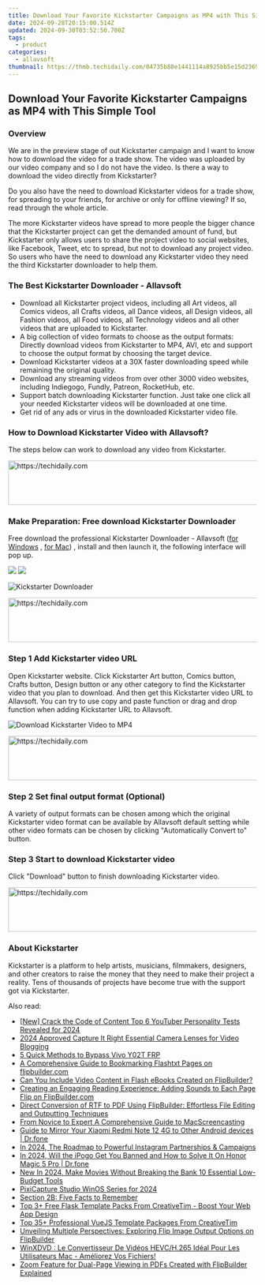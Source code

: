 ```yaml
---
title: Download Your Favorite Kickstarter Campaigns as MP4 with This Simple Tool
date: 2024-09-28T20:15:00.514Z
updated: 2024-09-30T03:52:50.700Z
tags:
  - product
categories:
  - allavsoft
thumbnail: https://thmb.techidaily.com/04735b88e1441114a8925bb5e15d2369f293d2c3a93400105413a698d6a65c62.jpg
---
```


## Download Your Favorite Kickstarter Campaigns as MP4 with This Simple Tool

### Overview

We are in the preview stage of out Kickstarter campaign and I want to know how to download the video for a trade show. The video was uploaded by our video company and so I do not have the video. Is there a way to download the video directly from Kickstarter?

Do you also have the need to download Kickstarter videos for a trade show, for spreading to your friends, for archive or only for offline viewing? If so, read through the whole article.

The more Kickstarter videos have spread to more people the bigger chance that the Kickstarter project can get the demanded amount of fund, but Kickstarter only allows users to share the project video to social websites, like Facebook, Tweet, etc to spread, but not to download any project video. So users who have the need to download any Kickstarter video they need the third Kickstarter downloader to help them.

### The Best Kickstarter Downloader - Allavsoft

* Download all Kickstarter project videos, including all Art videos, all Comics videos, all Crafts videos, all Dance videos, all Design videos, all Fashion videos, all Food videos, all Technology videos and all other videos that are uploaded to Kickstarter.
* A big collection of video formats to choose as the output formats: Directly download videos from Kickstarter to MP4, AVI, etc and support to choose the output format by choosing the target device.
* Download Kickstarter videos at a 30X faster downloading speed while remaining the original quality.
* Download any streaming videos from over other 3000 video websites, including Indiegogo, Fundly, Patreon, RocketHub, etc.
* Support batch downloading Kickstarter function. Just take one click all your needed Kickstarter videos will be downloaded at one time.
* Get rid of any ads or virus in the downloaded Kickstarter video file.

### How to Download Kickstarter Video with Allavsoft?

The steps below can work to download any video from Kickstarter.

<!-- affiliate ads begin -->
<a href="https://united.elfm.net/c/5597632/2139563/4704" target="_top" id="2139563">
  <img src="//a.impactradius-go.com/display-ad/4704-2139563" border="0" alt="https://techidaily.com" width="728" height="90"/>
</a>
<img height="0" width="0" src="https://united.elfm.net/i/5597632/2139563/4704" style="position:absolute;visibility:hidden;" border="0" />
<!-- affiliate ads end -->

### Make Preparation: Free download Kickstarter Downloader

Free download the professional Kickstarter Downloader - Allavsoft ([for Windows](https://tools.techidaily.com/allavsoft/products/) , [for Mac](https://tools.techidaily.com/allavsoft/products/)) , install and then launch it, the following interface will pop up.

[![](https://www.allavsoft.com/how-to/../images/how-to/free-download-win.jpg)](https://tools.techidaily.com/allavsoft/products/) [![](https://www.allavsoft.com/how-to/../images/how-to/free-download-mac.jpg)](https://tools.techidaily.com/allavsoft/products/)

![Kickstarter Downloader](https://www.allavsoft.com/how-to/../images/allavsoft/screen-shot-600.jpg)

<!-- affiliate ads begin -->
<a href="https://appsumo.8odi.net/c/5597632/2037359/7443" target="_top" id="2037359">
  <img src="//a.impactradius-go.com/display-ad/7443-2037359" border="0" alt="https://techidaily.com" width="728" height="90"/>
</a>
<img height="0" width="0" src="https://appsumo.8odi.net/i/5597632/2037359/7443" style="position:absolute;visibility:hidden;" border="0" />
<!-- affiliate ads end -->

### Step 1 Add Kickstarter video URL

Open Kickstarter website. Click Kickstarter Art button, Comics button, Crafts button, Design button or any other category to find the Kickstarter video that you plan to download. And then get this Kickstarter video URL to Allavsoft. You can try to use copy and paste function or drag and drop function when adding Kickstarter URL to Allavsoft.

![Download Kickstarter Video to MP4](https://www.allavsoft.com/how-to/../images/how-to/download-rtmp-video/download-rtmp-video.jpg)

<!-- affiliate ads begin -->
<a href="https://appsumo.8odi.net/c/5597632/2100530/7443" target="_top" id="2100530">
  <img src="//a.impactradius-go.com/display-ad/7443-2100530" border="0" alt="https://techidaily.com" width="728" height="90"/>
</a>
<img height="0" width="0" src="https://appsumo.8odi.net/i/5597632/2100530/7443" style="position:absolute;visibility:hidden;" border="0" />
<!-- affiliate ads end -->

### Step 2 Set final output format (Optional)

A variety of output formats can be chosen among which the original Kickstarter video format can be available by Allavsoft default setting while other video formats can be chosen by clicking "Automatically Convert to" button.

### Step 3 Start to download Kickstarter video

Click "Download" button to finish downloading Kickstarter video.

<!-- affiliate ads begin -->
<a href="https://ephamedtechinc.pxf.io/c/5597632/2136613/26400" target="_top" id="2136613">
  <img src="//a.impactradius-go.com/display-ad/26400-2136613" border="0" alt="https://techidaily.com" width="728" height="90"/>
</a>
<img height="0" width="0" src="https://ephamedtechinc.pxf.io/i/5597632/2136613/26400" style="position:absolute;visibility:hidden;" border="0" />
<!-- affiliate ads end -->

### About Kickstarter

Kickstarter is a platform to help artists, musicians, filmmakers, designers, and other creators to raise the money that they need to make their project a reality. Tens of thousands of projects have become true with the support got via Kickstarter.

<ins class="adsbygoogle"
     style="display:block"
     data-ad-format="autorelaxed"
     data-ad-client="ca-pub-7571918770474297"
     data-ad-slot="1223367746"></ins>

<ins class="adsbygoogle"
     style="display:block"
     data-ad-client="ca-pub-7571918770474297"
     data-ad-slot="8358498916"
     data-ad-format="auto"
     data-full-width-responsive="true"></ins>

<span class="atpl-alsoreadstyle">Also read:</span>
<div><ul>
<li><a href="https://facebook-record-videos.techidaily.com/new-crack-the-code-of-content-top-6-youtuber-personality-tests-revealed-for-2024/"><u>[New] Crack the Code of Content Top 6 YouTuber Personality Tests Revealed for 2024</u></a></li>
<li><a href="https://youtube-videos.techidaily.com/2024-approved-capture-it-right-essential-camera-lenses-for-video-blogging/"><u>2024 Approved Capture It Right Essential Camera Lenses for Video Blogging</u></a></li>
<li><a href="https://bypass-frp.techidaily.com/5-quick-methods-to-bypass-vivo-y02t-frp-by-drfone-android/"><u>5 Quick Methods to Bypass Vivo Y02T FRP</u></a></li>
<li><a href="https://win-news.techidaily.com/a-comprehensive-guide-to-bookmarking-flashtxt-pages-on-flipbuildercom/"><u>A Comprehensive Guide to Bookmarking Flashtxt Pages on flipbuilder.com</u></a></li>
<li><a href="https://win-news.techidaily.com/can-you-include-video-content-in-flash-ebooks-created-on-flipbuilder/"><u>Can You Include Video Content in Flash eBooks Created on FlipBuilder?</u></a></li>
<li><a href="https://win-news.techidaily.com/creating-an-engaging-reading-experience-adding-sounds-to-each-page-flip-on-flipbuildercom/"><u>Creating an Engaging Reading Experience: Adding Sounds to Each Page Flip on FlipBuilder.com</u></a></li>
<li><a href="https://win-news.techidaily.com/direct-conversion-of-rtf-to-pdf-using-flipbuilder-effortless-file-editing-and-outputting-techniques/"><u>Direct Conversion of RTF to PDF Using FlipBuilder: Effortless File Editing and Outputting Techniques</u></a></li>
<li><a href="https://screen-activity-recording.techidaily.com/from-novice-to-expert-a-comprehensive-guide-to-macscreencasting/"><u>From Novice to Expert A Comprehensive Guide to MacScreencasting</u></a></li>
<li><a href="https://screen-mirror.techidaily.com/guide-to-mirror-your-xiaomi-redmi-note-12-4g-to-other-android-devices-drfone-by-drfone-android/"><u>Guide to Mirror Your Xiaomi Redmi Note 12 4G to Other Android devices | Dr.fone</u></a></li>
<li><a href="https://instagram-videos.techidaily.com/in-2024-the-roadmap-to-powerful-instagram-partnerships-and-campaigns/"><u>In 2024, The Roadmap to Powerful Instagram Partnerships & Campaigns</u></a></li>
<li><a href="https://phone-solutions.techidaily.com/in-2024-will-the-ipogo-get-you-banned-and-how-to-solve-it-on-honor-magic-5-pro-drfone-by-drfone-virtual-android/"><u>In 2024, Will the iPogo Get You Banned and How to Solve It On Honor Magic 5 Pro | Dr.fone</u></a></li>
<li><a href="https://smart-video-editing.techidaily.com/new-in-2024-make-movies-without-breaking-the-bank-10-essential-low-budget-tools/"><u>New In 2024, Make Movies Without Breaking the Bank 10 Essential Low-Budget Tools</u></a></li>
<li><a href="https://on-screen-recording.techidaily.com/pixicapture-studio-winos-series-for-2024/"><u>PixiCapture Studio WinOS Series for 2024</u></a></li>
<li><a href="https://win-news.techidaily.com/section-2b-five-facts-to-remember/"><u>Section 2B: Five Facts to Remember</u></a></li>
<li><a href="https://win-news.techidaily.com/top-3plus-free-flask-template-packs-from-creativetim-boost-your-web-app-design/"><u>Top 3+ Free Flask Template Packs From CreativeTim - Boost Your Web App Design</u></a></li>
<li><a href="https://win-news.techidaily.com/top-35plus-professional-vuejs-template-packages-from-creativetim/"><u>Top 35+ Professional VueJS Template Packages From CreativeTim</u></a></li>
<li><a href="https://win-news.techidaily.com/unveiling-multiple-perspectives-exploring-flip-image-output-options-on-flipbuilder/"><u>Unveiling Multiple Perspectives: Exploring Flip Image Output Options on FlipBuilder</u></a></li>
<li><a href="https://some-guidance.techidaily.com/winxdvd-le-convertisseur-de-videos-hevch265-ideal-pour-les-utilisateurs-mac-ameliorez-vos-fichiers/"><u>WinXDVD : Le Convertisseur De Vidéos HEVC/H.265 Idéal Pour Les Utilisateurs Mac - Améliorez Vos Fichiers!</u></a></li>
<li><a href="https://win-news.techidaily.com/zoom-feature-for-dual-page-viewing-in-pdfs-created-with-flipbuilder-explained/"><u>Zoom Feature for Dual-Page Viewing in PDFs Created with FlipBuilder Explained</u></a></li>
</ul></div>

